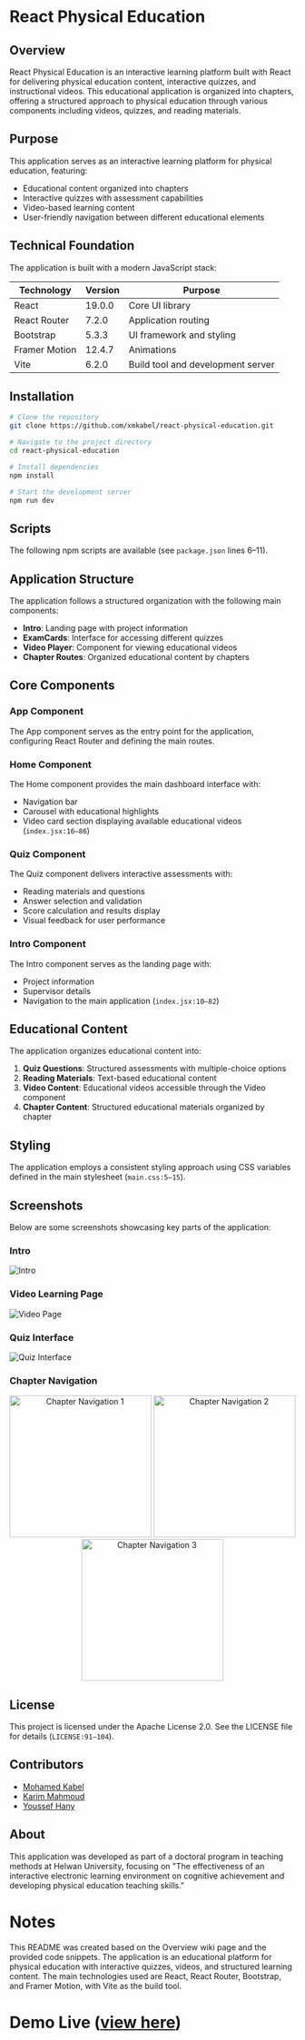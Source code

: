 # React Physical Education

## Overview

React Physical Education is an interactive learning platform built with React for delivering physical education content, interactive quizzes, and instructional videos. This educational application is organized into chapters, offering a structured approach to physical education through various components including videos, quizzes, and reading materials.

## Purpose

This application serves as an interactive learning platform for physical education, featuring:

- Educational content organized into chapters  
- Interactive quizzes with assessment capabilities  
- Video-based learning content  
- User-friendly navigation between different educational elements

## Technical Foundation

The application is built with a modern JavaScript stack:

| Technology     | Version | Purpose                    |
|----------------|---------|----------------------------|
| React          | 19.0.0  | Core UI library            |
| React Router   | 7.2.0   | Application routing        |
| Bootstrap      | 5.3.3   | UI framework and styling   |
| Framer Motion  | 12.4.7  | Animations                 |
| Vite           | 6.2.0   | Build tool and development server |

## Installation

```bash
# Clone the repository
git clone https://github.com/xmkabel/react-physical-education.git

# Navigate to the project directory
cd react-physical-education

# Install dependencies
npm install

# Start the development server
npm run dev


```
## Scripts

The following npm scripts are available (see `package.json` lines 6–11).

## Application Structure

The application follows a structured organization with the following main components:

* **Intro**: Landing page with project information
* **ExamCards**: Interface for accessing different quizzes
* **Video Player**: Component for viewing educational videos
* **Chapter Routes**: Organized educational content by chapters

## Core Components

### App Component

The App component serves as the entry point for the application, configuring React Router and defining the main routes.

### Home Component

The Home component provides the main dashboard interface with:

* Navigation bar
* Carousel with educational highlights
* Video card section displaying available educational videos (`index.jsx:16–86`)

### Quiz Component

The Quiz component delivers interactive assessments with:

* Reading materials and questions
* Answer selection and validation
* Score calculation and results display
* Visual feedback for user performance

### Intro Component

The Intro component serves as the landing page with:

* Project information
* Supervisor details
* Navigation to the main application (`index.jsx:10–82`)

## Educational Content

The application organizes educational content into:

1. **Quiz Questions**: Structured assessments with multiple-choice options
2. **Reading Materials**: Text-based educational content
3. **Video Content**: Educational videos accessible through the Video component
4. **Chapter Content**: Structured educational materials organized by chapter

## Styling

The application employs a consistent styling approach using CSS variables defined in the main stylesheet (`main.css:5–15`).

## Screenshots

Below are some screenshots showcasing key parts of the application:

### Intro
![Intro](https://github.com/user-attachments/assets/e15b2b05-b659-406b-a870-3141d5222e42)

### Video Learning Page
![Video Page](https://github.com/user-attachments/assets/aeae96b0-d7a6-4341-b660-c8f4491b845c)

### Quiz Interface
![Quiz Interface](https://github.com/user-attachments/assets/a4a95901-4a64-4f5e-b2b0-c79c53f07245)

### Chapter Navigation
<p align="center">
  <img src="https://github.com/user-attachments/assets/04bdde66-dc1a-4f4d-8c4d-bb1cd713f690" alt="Chapter Navigation 1" width="250"/>
  <img src="https://github.com/user-attachments/assets/0d8b5482-5e00-4f99-8eb0-10b0c1e4b91f" alt="Chapter Navigation 2" width="250"/>
  <img src="https://github.com/user-attachments/assets/c79dbd3f-55a6-4710-a89d-c777fdae560b" alt="Chapter Navigation 3" width="250"/>
</p>



## License

This project is licensed under the Apache License 2.0. See the LICENSE file for details (`LICENSE:91–104`).

## Contributors

* [Mohamed Kabel](https://www.linkedin.com/in/mohamedkabel)
* [Karim Mahmoud](https://www.linkedin.com/in/karim-mahmoud-hassan)
* [Youssef Hany](https://www.linkedin.com/in/youssef-hany-65a990283)

## About

This application was developed as part of a doctoral program in teaching methods at Helwan University, focusing on "The effectiveness of an interactive electronic learning environment on cognitive achievement and developing physical education teaching skills."

# Notes

This README was created based on the Overview wiki page and the provided code snippets. The application is an educational platform for physical education with interactive quizzes, videos, and structured learning content. The main technologies used are React, React Router, Bootstrap, and Framer Motion, with Vite as the build tool.

# Demo Live ([view here](https://miss-marwa-pe.web.app))
